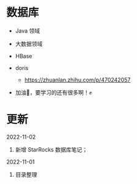 # 数据库



- Java 领域
- 大数据领域





- HBase

- doris
  - https://zhuanlan.zhihu.com/p/470242057





- 加油💪，要学习的还有很多啊！✊





# 更新



2022-11-02

1. 新增 StarRocks 数据库笔记；



2022-11-01

1. 目录整理























